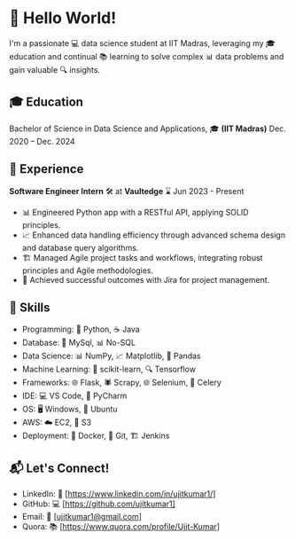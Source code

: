 # 👋 Hello World!

I'm a passionate 💻 data science student at IIT Madras, leveraging my 🎓 education and continual 📚 learning to solve complex 📊 data problems and gain valuable 🔍 insights.

## 🎓 Education

Bachelor of Science in Data Science and Applications, 🎓 **(IIT Madras)** Dec. 2020 – Dec. 2024

## 💼 Experience 

**Software Engineer Intern** 🛠️ at **Vaultedge** ⌛ Jun 2023 - Present
- 📊 Engineered Python app with a RESTful API, applying SOLID principles.
- 📈 Enhanced data handling efficiency through advanced schema design and database query algorithms.
- 🏗️ Managed Agile project tasks and workflows, integrating robust principles and Agile methodologies.
- 🎯 Achieved successful outcomes with Jira for project management.

## 🌟 Skills

- Programming: 🐍 Python, ☕ Java
- Database: 💾 MySql, 📊 No-SQL
- Data Science: 📊 NumPy, 📈 Matplotlib, 🐼 Pandas
- Machine Learning: 🤖 scikit-learn, 🔍 Tensorflow
- Frameworks: 🌐 Flask, 🕷️ Scrapy, 🌐 Selenium, 🌼 Celery
- IDE: 💻 VS Code, 🐍 PyCharm
- OS: 🖥️ Windows, 🐧 Ubuntu
- AWS: ☁️ EC2, 💾 S3
- Deployment: 🐳 Docker, 🔄 Git, 🏗️ Jenkins

## 📬 Let's Connect!

- LinkedIn: 🔗 [https://www.linkedin.com/in/ujitkumar1/]
- GitHub: 💻 [https://github.com/ujitkumar1]
- Email: 📧 [ujitkumar1@gmail.com]
- Quora: 📚 [https://www.quora.com/profile/Ujit-Kumar]
